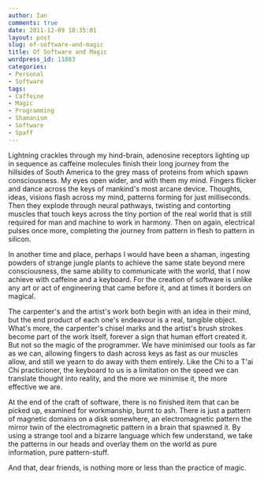 ```yaml
---
author: Ian
comments: true
date: 2011-12-09 18:35:01
layout: post
slug: of-software-and-magic
title: Of Software and Magic
wordpress_id: 11883
categories:
- Personal
- Software
tags:
- Caffeine
- Magic
- Programming
- Shamanism
- Software
- Spaff
---
```


Lightning crackles through my hind-brain, adenosine receptors lighting up in sequence as caffeine molecules finish their long journey from the hillsides of South America to the grey mass of proteins from which spawn consciousness.  My eyes open wider, and with them my mind.  Fingers flicker and dance across the keys of mankind's most arcane device.  Thoughts, ideas, visions flash across my mind, patterns forming for just milliseconds.  Then they explode through neural pathways, twisting and contorting muscles that touch keys across the tiny portion of the real world that is still required for man and machine to work in harmony.  Then on again, electrical pulses once more, completing the journey from pattern in flesh to pattern in silicon.

In another time and place, perhaps I would have been a shaman, ingesting powders of strange jungle plants to achieve the same state beyond mere consciousness, the same ability to communicate with the world, that I now achieve with caffeine and a keyboard.  For the creation of software is unlike any art or act of engineering that came before it, and at times it borders on magical.

The carpenter's and the artist's work both begin with an idea in their mind, but the end product of each one's endeavour is a real, tangible object. What's more, the carpenter's chisel marks and the artist's brush strokes become part of the work itself, forever a sign that human effort created it. But not so the magic of the programmer. We have minimised our tools as far as we can, allowing fingers to dash across keys as fast as our muscles allow, and still we yearn to do away with them entirely. Like the Chi to a T'ai Chi practicioner, the keyboard to us is a limitation on the speed we can translate thought into reality, and the more we minimise it, the more effective we are.

At the end of the craft of software, there is no finished item that can be picked up, examined for workmanship, burnt to ash. There is just a pattern of magnetic domains on a disk somewhere, an electromagnetic pattern the mirror twin of the electromagnetic pattern in a brain that spawned it.  By using a strange tool and a bizarre language which few understand, we take the patterns in our heads and overlay them on the world as pure information, pure pattern-stuff.

And that, dear friends, is nothing more or less than the practice of magic.
